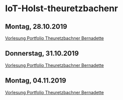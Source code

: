 # IoT-Holst-theuretzbachenr

<h2>Montag, 28.10.2019</h2>
<a href="https://github.com/JoachimHolst/IoT-Holst-theuretzbachner/blob/master/VO-Portfolio/VO-01-Portfolio-Theuretzbachner.md">Vorlesung Portfolio Theuretzbachner Bernadette</a>


<h2>Donnerstag, 31.10.2019</h2>
<a href="https://github.com/JoachimHolst/IoT-Holst-theuretzbachner/blob/master/VO-Portfolio/VO-02-Portfolio-Theuretzbachner.md">Vorlesung Portfolio Theuretzbachner Bernadette</a>

<h2>Montag, 04.11.2019</h2>
<a href="https://github.com/JoachimHolst/IoT-Holst-theuretzbachner/blob/master/VO-Portfolio/VO-03-Portfolio-Theuretzbachner.md">Vorlesung Portfolio Theuretzbachner Bernadette</a>

